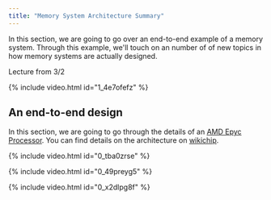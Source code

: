```yaml
---
title: "Memory System Architecture Summary"
---
```


In this section, we are going to go over an end-to-end example of a memory system.
Through this example, we'll touch on an number of of new topics in how memory systems are actually designed.

Lecture from 3/2

{% include video.html id="1_4e7ofefz" %}

## An end-to-end design

In this section, we are going to go through the details of an [AMD Epyc Processor](https://www.amd.com/en/processors/epyc-7002-series).
You can find details on the architecture on [wikichip](https://en.wikichip.org/wiki/amd/microarchitectures/zen_2).

{% include video.html id="0_tba0zrse" %}

{% include video.html id="0_49preyg5" %}

{% include video.html id="0_x2dlpg8f" %}
